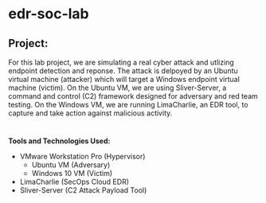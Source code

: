 # edr-soc-lab

## Project: 
For this lab project, we are simulating a real cyber attack and utlizing endpoint detection and reponse. The attack is delpoyed by an Ubuntu virtual machine (attacker) which will target a Windows endpoint virtual machine (victim). On the Ubuntu VM, we are using Sliver-Server, a command and control (C2) framework designed for adversary and red team testing. On the Windows VM, we are running LimaCharlie, an EDR tool, to capture and take action against malicious activity.

#

**Tools and Technologies Used:**

- VMware Workstation Pro (Hypervisor)
    - Ubuntu VM (Adversary)
    - Windows 10 VM (Victim)
- LimaCharlie (SecOps Cloud EDR)
- Sliver-Server (C2 Attack Payload Tool)
